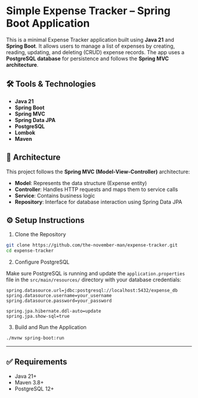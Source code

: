 #  Simple Expense Tracker – Spring Boot Application

This is a minimal Expense Tracker application built using **Java 21** and **Spring Boot**. It allows users to manage a list of expenses by creating, reading, updating, and deleting (CRUD) expense records. The app uses a **PostgreSQL database** for persistence and follows the **Spring MVC architecture**.

## 🛠️ Tools & Technologies

- **Java 21**
- **Spring Boot**
- **Spring MVC**
- **Spring Data JPA**
- **PostgreSQL**
- **Lombok**
- **Maven**

## 🧱 Architecture

This project follows the **Spring MVC (Model-View-Controller)** architecture:

- **Model**: Represents the data structure (Expense entity)
- **Controller**: Handles HTTP requests and maps them to service calls
- **Service**: Contains business logic
- **Repository**: Interface for database interaction using Spring Data JPA

## ⚙️ Setup Instructions

1. Clone the Repository

 ```bash
 git clone https://github.com/the-november-man/expense-tracker.git
 cd expense-tracker
 ```
2. Configure PostgreSQL

 Make sure PostgreSQL is running and update the `application.properties` file in the `src/main/resources/` directory with your database credentials:

 ```properties
 spring.datasource.url=jdbc:postgresql://localhost:5432/expense_db
 spring.datasource.username=your_username
 spring.datasource.password=your_password

 spring.jpa.hibernate.ddl-auto=update
 spring.jpa.show-sql=true
 ```
3. Build and Run the Application

 ```bash
 ./mvnw spring-boot:run
 ```
---

## ✅ Requirements

- Java 21+
- Maven 3.8+
- PostgreSQL 12+
